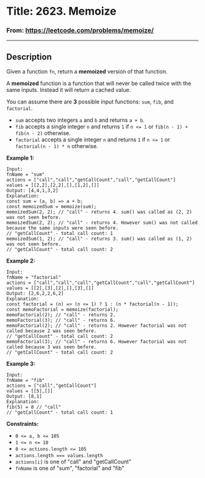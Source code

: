 # Title: 2623. Memoize


### From: https://leetcode.com/problems/memoize/

***

## Description
Given a function `fn`, return a **memoized** version of that function.

A **memoized** function is a function that will never be called twice with the same inputs. Instead it will return a cached value.

You can assume there are **3** possible input functions: `sum`, `fib`, and `factorial`.

- `sum` accepts two integers `a` and `b` and returns `a + b`.
- `fib` accepts a single integer `n` and returns `1` if `n <= 1` or `fib(n - 1) + fib(n - 2)` otherwise.
- `factorial` accepts a single integer `n` and returns `1` if `n <= 1` or `factorial(n - 1) * n` otherwise.

 

**Example 1:**

    Input:
    fnName = "sum"
    actions = ["call","call","getCallCount","call","getCallCount"]
    values = [[2,2],[2,2],[],[1,2],[]]
    Output: [4,4,1,3,2]
    Explanation:
    const sum = (a, b) => a + b;
    const memoizedSum = memoize(sum);
    memoizedSum(2, 2); // "call" - returns 4. sum() was called as (2, 2) was not seen before.
    memoizedSum(2, 2); // "call" - returns 4. However sum() was not called because the same inputs were seen before.
    // "getCallCount" - total call count: 1
    memoizedSum(1, 2); // "call" - returns 3. sum() was called as (1, 2) was not seen before.
    // "getCallCount" - total call count: 2

**Example 2:**

    Input:
    fnName = "factorial"
    actions = ["call","call","call","getCallCount","call","getCallCount"]
    values = [[2],[3],[2],[],[3],[]]
    Output: [2,6,2,2,6,2]
    Explanation:
    const factorial = (n) => (n <= 1) ? 1 : (n * factorial(n - 1));
    const memoFactorial = memoize(factorial);
    memoFactorial(2); // "call" - returns 2.
    memoFactorial(3); // "call" - returns 6.
    memoFactorial(2); // "call" - returns 2. However factorial was not called because 2 was seen before.
    // "getCallCount" - total call count: 2
    memoFactorial(3); // "call" - returns 6. However factorial was not called because 3 was seen before.
    // "getCallCount" - total call count: 2

**Example 3:**

    Input:
    fnName = "fib"
    actions = ["call","getCallCount"]
    values = [[5],[]]
    Output: [8,1]
    Explanation:
    fib(5) = 8 // "call"
    // "getCallCount" - total call count: 1

 
**Constraints:**
- `0 <= a, b <= 105`
- `1 <= n <= 10`
- `0 <= actions.length <= 105`
- `actions.length === values.length`
- `actions[i]` is one of "call" and "getCallCount"
- `fnName` is one of "sum", "factorial" and "fib"